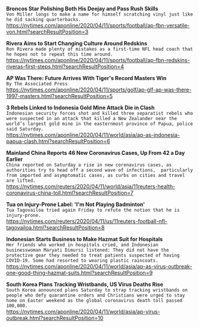 **Broncos Star Polishing Both His Deejay and Pass Rush Skills**\
`Von Miller longs to make a name for himself scratching vinyl just like he did sacking quarterbacks. `\
https://nytimes.com/aponline/2020/04/11/sports/football/ap-fbn-versatile-von.html?searchResultPosition=3

**Rivera Aims to Start Changing Culture Around Redskins**\
`Ron Rivera made plenty of mistakes as a first-time NFL head coach that he hopes not to repeat this time around.`\
https://nytimes.com/aponline/2020/04/11/sports/football/ap-fbn-redskins-riveras-first-steps.html?searchResultPosition=4

**AP Was There: Future Arrives With Tiger's Record Masters Win**\
`By The Associated Press`\
https://nytimes.com/aponline/2020/04/11/sports/golf/ap-glf-ap-was-there-1997-masters.html?searchResultPosition=5

**3 Rebels Linked to Indonesia Gold Mine Attack Die in Clash**\
`Indonesian security forces shot and killed three separatist rebels who were suspected in an attack that killed a New Zealander near the world’s largest gold mine in the easternmost province of Papua, police said Saturday.`\
https://nytimes.com/aponline/2020/04/11/world/asia/ap-as-indonesia-papua-clash.html?searchResultPosition=6

**Mainland China Reports 46 New Coronavirus Cases, Up From 42 a Day Earlier**\
`China reported on Saturday a rise in new coronavirus cases, as authorities try to head off a second wave of infections,  particularly from imported and asymptomatic cases, as curbs on cities and travel are lifted.`\
https://nytimes.com/reuters/2020/04/11/world/asia/11reuters-health-coronavirus-china-toll.html?searchResultPosition=7

**Tua on Injury-Prone Label: 'I'm Not Playing Badminton'**\
`Tua Tagovailoa tried again Friday to refute the notion that he is injury-prone.`\
https://nytimes.com/reuters/2020/04/11/us/11reuters-football-nfl-tagovailoa.html?searchResultPosition=8

**Indonesian Starts Business to Make Hazmat Suit for Hospitals**\
`Her friends who worked in hospitals cried, and Indonesian businesswoman Maryati Dimursi listened: They did not have the protective gear they needed to treat patients suspected of having COVID-19. Some had resorted to wearing plastic raincoats.`\
https://nytimes.com/aponline/2020/04/11/world/asia/ap-as-virus-outbreak-one-good-thing-hazmat-suits.html?searchResultPosition=9

**South Korea Plans Tracking Wristbands, US Virus Deaths Rise**\
`South Korea announced plans Saturday to strap tracking wristbands on people who defy quarantine orders and Christians were urged to stay home on Easter weekend as the global coronavirus death toll passed 100,000. `\
https://nytimes.com/aponline/2020/04/11/world/asia/ap-virus-outbreak.html?searchResultPosition=10

